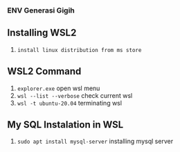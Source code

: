 ### ENV Generasi Gigih

## Installing WSL2

1. `install linux distribution from ms store`

## WSL2 Command

1. `explorer.exe` open wsl menu
2. `wsl --list --verbose` check current wsl
3. `wsl -t ubuntu-20.04` terminating wsl

## My SQL Instalation in WSL

1. `sudo apt install mysql-server` installing mysql server
